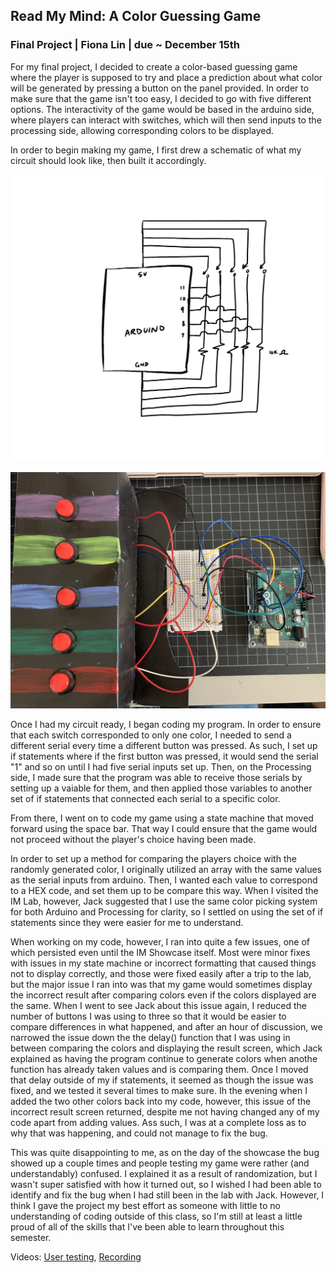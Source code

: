 ## Read My Mind: A Color Guessing Game

### Final Project | Fiona Lin | due ~ December 15th

For my final project, I decided to create a color-based guessing game where the player is supposed to try and place a prediction about what color will be generated by pressing a button on the panel provided. In order to make sure that the game isn't too easy, I decided to go with five different options. The interactivity of the game would be based in the arduino side, where players can interact with switches, which will then send inputs to the processing side, allowing corresponding colors to be displayed.  

In order to begin making my game, I first drew a schematic of what my circuit should look like, then built it accordingly. 

![](https://github.com/fionajlin/IntrotoIM/blob/main/Final%20Project/media/final%20schematic.jpg)

![](https://github.com/fionajlin/IntrotoIM/blob/main/Final%20Project/media/circuit.jpg)

Once I had my circuit ready, I began coding my program. In order to ensure that each switch corresponded to only one color, I needed to send a different serial every time a different button was pressed. As such, I set up if statements where if the first button was pressed, it would send the serial "1" and so on until I had five serial inputs set up. Then, on the Processing side, I made sure that the program was able to receive those serials by setting up a vaiable for them, and then applied those variables to another set of if statements that connected each serial to a specific color. 

From there, I went on to code my game using a state machine that moved forward using the space bar. That way I could ensure that the game would not proceed without the player's choice having been made. 

In order to set up a method for comparing the players choice with the randomly generated color, I originally utilized an array with the same values as the serial inputs from arduino. Then, I wanted each value to correspond to a HEX code, and set them up to be compare this way. When I visited the IM Lab, however, Jack suggested that I use the same color picking system for both Arduino and Processing for clarity, so I settled on using the set of if statements since they were easier for me to understand. 

When working on my code, however, I ran into quite a few issues, one of which persisted even until the IM Showcase itself. Most were minor fixes with issues in my state machine or incorrect formatting that caused things not to display correctly, and those were fixed easily after a trip to the lab, but the major issue I ran into was that my game would sometimes display the incorrect result after comparing colors even if the colors displayed are the same. When I went to see Jack about this issue again, I reduced the number of buttons I was using to three so that it would be easier to compare differences in what happened, and after an hour of discussion, we narrowed the issue down the the delay() function that I was using in between comparing the colors and displaying the result screen, which Jack explained as having the program continue to generate colors when anothe function has already taken values and is comparing them. Once I moved that delay outside of my if statements, it seemed as though the issue was fixed, and we tested it several times to make sure. Ih the evening when I added the two other colors back into my code, however, this issue of the incorrect result screen returned, despite me not having changed any of my code apart from adding values. Ass such, I was at a complete loss as to why that was happening, and could not manage to fix the bug. 

This was quite disappointing to me, as on the day of the showcase the bug showed up a couple times and people testing my game were rather (and understandably) confused. I explained it as a result of randomization, but I wasn't super satisfied with how it turned out, so I wished I had been able to identify and fix the bug when I had still been in the lab with Jack. However, I think I gave the project my best effort as someone with little to no understanding of coding outside of this class, so I'm still at least a little proud of all of the skills that I've been able to learn throughout this semester. 

Videos: [User testing](https://github.com/fionajlin/IntrotoIM/blob/main/Final%20Project/media/final%20project%20testing.mov), [Recording](https://github.com/fionajlin/IntrotoIM/blob/main/Final%20Project/media/game%20.mov)
